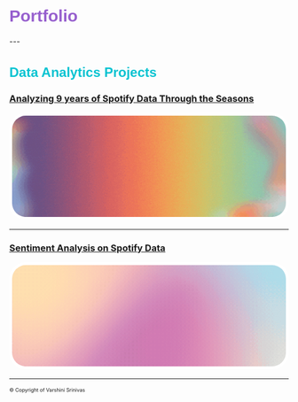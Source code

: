 <link href='https://fonts.googleapis.com/css?family=Bungee Shade' rel='stylesheet'>
<h1 style="font-family: 'Bungee Shade', sans-serif; color: #9760ce; font-size: 30px;">Portfolio</h1>
---

<h2 style="font-family: 'Bungee Shade', sans-serif; color: #04c3d1; font-size: 24px;">Data Analytics Projects</h2>

### [Analyzing 9 years of Spotify Data Through the Seasons](/seasons_eda.md)

<a href="/seasons_eda.md">
  <div style="border-radius: 30px; overflow: hidden; border: 5px solid white; display: inline-block;">
    <img src="images/spotify_project/seasons_eda.gif?raw=true" width="1000" style="display: block;" />
  </div>
</a>

---
### [Sentiment Analysis on Spotify Data](/sentiment_analysis.md)

<a href="/sentiment_analysis.md">
  <div style="border-radius: 30px; overflow: hidden; border: 5px solid white; display: inline-block;">
    <img src="images/spotify_project/sentiment_analysis.gif?raw=true" width="1000" style="display: block;" />
  </div>
</a>

---
<p style="font-size:9px"> © Copyright of Varshini Srinivas </p>
<!-- Remove above link if you don't want to attibute -->
